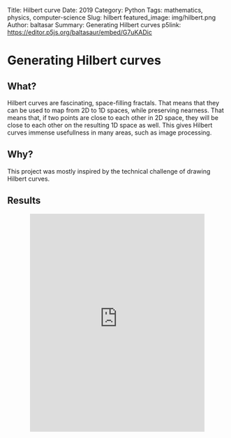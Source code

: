 Title: Hilbert curve
Date: 2019
Category: Python
Tags: mathematics, physics, computer-science
Slug: hilbert
featured_image: img/hilbert.png
Author: baltasar
Summary: Generating Hilbert curves 
p5link: https://editor.p5js.org/baltasaur/embed/G7uKADic

# Generating Hilbert curves

## What?

Hilbert curves are fascinating, space-filling fractals. That means that they can be used to map from 2D to 1D spaces, while preserving nearness. That means that, if two points are close to each other in 2D space, they will be close to each other on the resulting 1D space as well. This gives Hilbert curves immense usefullness in many areas, such as image processing. 

## Why?

This project was mostly inspired by the technical challenge of drawing Hilbert curves.

## Results

<p style="text-align:center">	
<iframe style="width:400px; height: 500px; overflow: hidden;"  scrolling="no" frameborder="0" src="https://editor.p5js.org/baltasaur/embed/G7uKADic"></iframe> 
</p>
